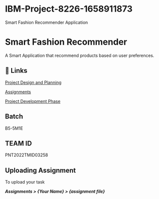 # IBM-Project-8226-1658911873
Smart Fashion Recommender Application

# Smart Fashion Recommender

A Smart Application that recommend products based on user preferences.

## 🔗 Links

[Project Design and Planning](https://github.com/IBM-EPBL/IBM-Project-8226-1658911873/tree/main/Project%20Design%20%26%20Planning)

[Assignments](https://github.com/IBM-EPBL/IBM-Project-8226-1658911873/tree/main/Assignments)

[Project Development Phase](https://github.com/IBM-EPBL/IBM-Project-8226-1658911873/tree/main/Project%20Development%20Phase)

## Batch

B5-5M1E

## TEAM ID 

PNT2022TMID03258

## Uploading Assignment

To upload your task

<b><i>Assignments > {Your Name} > {assignment file}<i></b>
